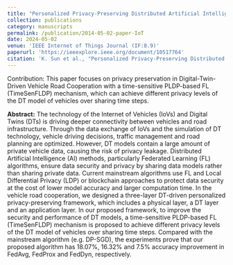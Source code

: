 ```yaml
---
title: "Personalized Privacy-Preserving Distributed Artificial Intelligence for Digital-Twin-Driven Vehicle Road Cooperation"
collection: publications
category: manuscripts
permalink: /publication/2014-05-02-paper-IoT
date: 2024-05-02
venue: 'IEEE Internet of Things Journal (IF:8.9)'
paperurl: 'https://ieeexplore.ieee.org/document/10517764'
citation: 'K. Sun et al., "Personalized Privacy-Preserving Distributed Artificial Intelligence for Digital-Twin-Driven Vehicle Road Cooperation," in IEEE Internet of Things Journal, doi: 10.1109/JIOT.2024.3389656.'
---
```


Contribution: This paper focuses on privacy preservation in Digital-Twin-Driven Vehicle Road Cooperation with a time-sensitive PLDP-based FL (TimeSenFLDP) mechanism, which can achieve different privacy levels of the DT model of vehicles over sharing time steps.


**Abstract:** The technology of the Internet of Vehicles (IoVs) and Digital Twins (DTs) is driving deeper connectivity between vehicles and road infrastructure. Through the data exchange of IoVs and the simulation of DT technology, vehicle driving decisions, traffic management and road planning are optimized. However, DT models contain a large amount of private vehicle data, causing the risk of privacy leakage. Distributed Artificial Intelligence (AI) methods, particularly Federated Learning (FL) algorithms, ensure data security and privacy by sharing data models rather than sharing private data. Current mainstream algorithms use FL and Local Differential Privacy (LDP) or blockchain approaches to protect data security at the cost of lower model accuracy and larger computation time. In the vehicle road cooperation, we designed a three-layer DT-driven personalized privacy-preserving framework, which includes a physical layer, a DT layer and an application layer. In our proposed framework, to improve the security and performance of DT models, a time-sensitive PLDP-based FL (TimeSenFLDP) mechanism is proposed to achieve different privacy levels of the DT model of vehicles over sharing time steps. Compared with the mainstream algorithm (e.g. DP-SGD), the experiments prove that our proposed algorithm has 18.07%, 16.32% and 7.5% accuracy improvement in FedAvg, FedProx and FedDyn, respectively.

